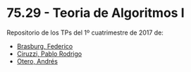 # 75.29 - Teoria de Algoritmos I
Repositorio de los TPs del 1º cuatrimestre de 2017 de:
* [Brasburg, Federico](https://github.com/fedebrasburg)
* [Ciruzzi, Pablo Rodrigo](https://github.com/pciruzzi)
* [Otero, Andrés](https://github.com/AndresOtero)
